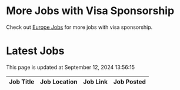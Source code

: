 # More Jobs with Visa Sponsorship

Check out [Europe Jobs](https://github.com/sureshparimi/europejobs#latest-jobs) for more jobs with visa sponsorship.

# Latest Jobs

This page is updated at September 12, 2024 13:56:15

| Job Title | Job Location | Job Link | Job Posted |
| --- | --- | --- | --- |
